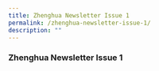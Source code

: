 ```yaml
---
title: Zhenghua Newsletter Issue 1
permalink: /zhenghua-newsletter-issue-1/
description: ""
---
```

### Zhenghua Newsletter Issue 1